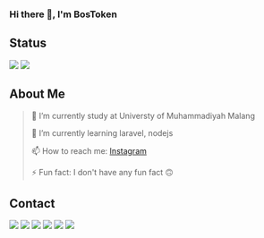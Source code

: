 ### Hi there 👋, I'm BosToken

## Status
<img src="https://github-readme-stats.vercel.app/api?username=BosToken&&show_icons=true&title_color=800080&icon_color=bb2acf&text_color=daf7dc&bg_color=000000">
<img src = "https://github-readme-stats.vercel.app/api/top-langs/?username=BosToken&&show_icons=true&title_color=800080&icon_color=bb2acf&text_color=daf7dc&bg_color=000000">

## About Me
> 🔭 I’m currently study at Universty of Muhammadiyah Malang
> 
> 🌱 I’m currently learning laravel, nodejs
>
> 📫 How to reach me: [Instagram](https://www.instagram.com/puckxou/)
>
> ⚡ Fun fact: I don't have any fun fact 🙃

<!-- - 👯 I’m looking to collaborate on ... -->
<!-- - 🤔 I’m looking for help with ... -->
<!-- - 💬 Ask me about ... -->
## Contact
[<img src = "https://img.shields.io/badge/WhatsApp-25D366?style=for-the-badge&logo=whatsapp&logoColor=white">](https://wa.me/6281232857502/?text=Hello,%20I%20See%20Your%20GitHub!)
[<img src = "https://img.shields.io/badge/Instagram-E4405F?style=for-the-badge&logo=instagram&logoColor=white">](https://www.instagram.com/puckxou)
[<img src = "https://img.shields.io/badge/Telegram-2CA5E0?style=for-the-badge&logo=telegram&logoColor=white">](https://t.me/BosSeed)
[<img src = "https://img.shields.io/badge/Gmail-D14836?style=for-the-badge&logo=gmail&logoColor=white">](mailto:faizdiandra11@gmail.com)
[<img src = "https://img.shields.io/badge/Discord-7289DA?style=for-the-badge&logo=discord&logoColor=white">](https://discordapp.com/users/381357051064090624)
[<img src = "https://img.shields.io/badge/Steam-000000?style=for-the-badge&logo=steam&logoColor=white">](https://steamcommunity.com/profiles/76561198423609482)



